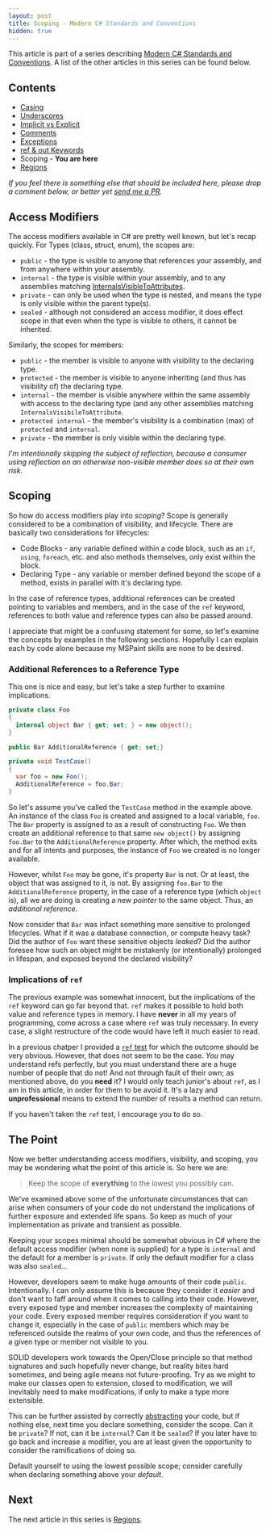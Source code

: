 ```yaml
---
layout: post
title: Scoping - Modern C# Standards and Conventions
hidden: true
---
```


This article is part of a series describing [Modern C# Standards and Conventions](http://blog.devbot.net/standards). A list of the other articles in this series can be found below.

## Contents

* [Casing](http://blog.devbot.net/conventions-casing)
* [Underscores](http://blog.devbot.net/conventions-underscores)
* [Implicit vs Explicit](http://blog.devbot.net/conventions-implicit)
* [Comments](http://blog.devbot.net/conventions-comments)
* [Exceptions](http://blog.devbot.net/conventions-exceptions)
* [ref & out Keywords](http://blog.devbot.net/conventions-refs)
* Scoping - **You are here**
* [Regions](http://blog.devbot.net/conventions-regions)

_If you feel there is something else that should be included here, please drop a comment below, or better yet [send me a PR](https://github.com/smudge202/smudge202.github.io)._

## Access Modifiers

The access modifiers available in C# are pretty well known, but let's recap quickly. For Types (class, struct, enum), the scopes are:

* `public` - the type is visible to anyone that references your assembly, and from anywhere within your assembly.
* `internal` - the type is visible within your assembly, and to any assemblies matching [InternalsVisibleToAttributes](https://msdn.microsoft.com/en-us/library/system.runtime.compilerservices.internalsvisibletoattribute(v=vs.110).aspx).
* `private` - can only be used when the type is nested, and means the type is only visible within the parent type(s).
* `sealed` - although not considered an access modifier, it does effect scope in that even when the type is visible to others, it cannot be inherited.

Similarly, the scopes for members:

* `public` - the member is visible to anyone with visibility to the declaring type.
* `protected` - the member is visible to anyone inheriting (and thus has visibility of) the declaring type.
* `internal` - the member is visible anywhere within the same assembly with access to the declaring type (and any other assemblies matching `InternalsVisibileToAttribute`.
* `protected internal` - the member's visibility is a combination (max) of `protected` and `internal`.
* `private` - the member is only visible within the declaring type.

_I'm intentionally skipping the subject of reflection, because a consumer using reflection on an otherwise non-visible member does so at their own risk._

## Scoping

So how do access modifiers play into _scoping_? Scope is generally considered to be a combination of visibility, and lifecycle. There are basically two considerations for lifecycles:

* Code Blocks - any variable defined within a code block, such as an `if`, `using`, `foreach`, etc. and also methods themselves, only exist within the block.
* Declaring Type - any variable or member defined beyond the scope of a method, exists in parallel with it's declaring type.

In the case of reference types, additional references can be created pointing to variables and members, and in the case of the `ref` keyword, references to both value and reference types can also be passed around.

I appreciate that might be a confusing statement for some, so let's examine the concepts by examples in the following sections. Hopefully I can explain each by code alone because my MSPaint skills are none to be desired.

### Additional References to a Reference Type

This one is nice and easy, but let's take a step further to examine implications.

```c#
private class Foo
{
  internal object Bar { get; set; } = new object();
}

public Bar AdditionalReference { get; set;}

private void TestCase()
{
  var foo = new Foo();
  AdditionalReference = foo.Bar;
}
```

So let's assume you've called the `TestCase` method in the example above. An instance of the class `Foo` is created and assigned to a local variable, `foo`. The `Bar` property is assigned to as a result of constructing `Foo`. We then create an additional reference to that same `new object()` by assigning `foo.Bar` to the `AdditionalReference` property. After which, the method exits and for all intents and purposes, the instance of `Foo` we created is no longer available.

However, whilst `Foo` may be gone, it's property `Bar` is not. Or at least, the object that was assigned to it, is not. By assigning `foo.Bar` to the `AdditionalReference` property, in the case of a reference type (which `object` is), all we are doing is creating a new _pointer_ to the same object. Thus, an _additional reference_.

Now consider that `Bar` was infact something more sensitive to prolonged lifecycles. What if it was a database connection, or compute heavy task? Did the author of `Foo` want these sensitive objects _leaked_? Did the author foresee how such an object might be mistakenly (or intentionally) prolonged in lifespan, and exposed beyond the declared visibility?

### Implications of `ref`

The previous example was somewhat innocent, but the implications of the `ref` keyword can go far beyond that. `ref` makes it possible to hold both value and reference types in memory. I have **never** in all my years of programming, come across a case where `ref` was truly necessary. In every case, a slight restructure of the code would have left it much easier to read.

In a previous chatper I provided a [`ref` test](http://blog.devbot.net/conventions-refs/#test) for which the outcome should be very obvious. However, that does not seem to be the case. _You_ may understand refs perfectly, but you must understand there are a huge number of people that do not! And not through fault of their own; as mentioned above, do you **need** it? I would only teach junior's about `ref`, as I am in this article, in order for them to be avoid it. It's a lazy and **unprofessional** means to extend the number of results a method can return.

If you haven't taken the `ref` test, I encourage you to do so.

## The Point

Now we better understanding access modifiers, visibility, and scoping, you may be wondering what the point of this article is. So here we are:

> Keep the scope of **everything** to the lowest you possibly can.

We've examined above some of the unfortunate circumstances that can arise when consumers of your code do not understand the implications of further exposure and extended life spans. So keep as much of your implementation as private and transient as possible.

Keeping your scopes minimal should be somewhat obvious in C# where the default access modifier (when none is supplied) for a type is `internal` and the default for a member is `private`. If only the default modifier for a class was also `sealed`...

However, developers seem to make huge amounts of their code `public`. Intentionally. I can only assume this is because they consider it _easier_ and don't want to faff around when it comes to calling into their code. However, every exposed type and member increases the complexity of maintaining your code. Every exposed member requires consideration if you want to change it, especially in the case of `public` members which may be referenced outside the realms of your own code, and thus the references of a given type or member not visible to you.

SOLID developers work towards the Open/Close principle so that method signatures and such hopefully never change, but reality bites hard sometimes, and being agile means not future-proofing. Try as we might to make our classes open to extension, closed to modification, we will inevitably need to make modifications, if only to make a type more extensible.

This can be further assisted by correctly [abstracting](http://blog.devbot.net/abstracting) your code, but if nothing else, next time you declare something, consider the scope. Can it be `private`? If not, can it be `internal`? Can it be `sealed`? If you later have to go back and increase a modifier, you are at least given the opportunity to consider the ramifications of doing so.

Default yourself to using the lowest possible scope; consider carefully when declaring something above your _default_.

## Next

The next article in this series is [Regions](http://blog.devbot.net/conventions-regions).
